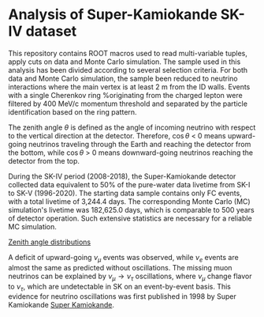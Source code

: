# Analysis of Super-Kamiokande SK-IV dataset

This repository contains ROOT macros used to read multi-variable tuples, apply cuts on data and Monte Carlo simulation. The sample used in this analysis has been divided according to several selection criteria. For both data and Monte Carlo simulation, the sample been reduced to neutrino interactions where the main vertex is at least 2 m from the ID walls. Events with a single Cherenkov ring %originating from the charged lepton
were filtered by 400 MeV/c momentum threshold and separated by the particle identification based on the ring pattern. 

The zenith angle $\theta$ is defined as the angle of incoming neutrino with respect to the vertical direction at the detector. Therefore, $\cos\theta$ < 0 means upward-going neutrinos traveling through the Earth and reaching the detector from the bottom, while $\cos\theta$ > 0 means downward-going neutrinos reaching the detector from the top. 

During the SK-IV period (2008-2018), the Super-Kamiokande detector collected data equivalent to 50% of the pure-water data livetime from SK-I to SK-V (1996-2020). The starting data sample contains only FC events, with a total livetime of 3,244.4 days. The corresponding Monte Carlo (MC) simulation's livetime was 182,625.0 days, which is comparable to 500 years of detector operation. Such extensive statistics are necessary for a reliable MC simulation.

[Zenith angle distributions](https://github.com/mkondzie/analysis/blob/main/ZenithAngle.pdf)


A deficit of upward-going $\nu_{\mu}$ events was observed, while $\nu_e$ events are almost the same as predicted without oscillations. The missing muon neutrinos can be explained by $\nu_{\mu} \rightarrow \nu_{\tau}$ oscillations, where $\nu_{\mu}$ change flavor to $\nu_{\tau}$, which are undetectable in SK on an event-by-event basis. This evidence for neutrino oscillations was first published in 1998 by Super Kamiokande [Super Kamiokande](https://arxiv.org/abs/hep-ex/9807003). 


